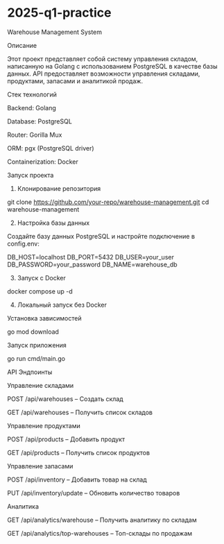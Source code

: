 # 2025-q1-practice


Warehouse Management System

Описание

Этот проект представляет собой систему управления складом, написанную на Golang с использованием PostgreSQL в качестве базы данных. API предоставляет возможности управления складами, продуктами, запасами и аналитикой продаж.

Стек технологий

Backend: Golang

Database: PostgreSQL

Router: Gorilla Mux

ORM: pgx (PostgreSQL driver)

Containerization: Docker

Запуск проекта

1. Клонирование репозитория

git clone https://github.com/your-repo/warehouse-management.git
cd warehouse-management

2. Настройка базы данных

Создайте базу данных PostgreSQL и настройте подключение в config.env:

DB_HOST=localhost
DB_PORT=5432
DB_USER=your_user
DB_PASSWORD=your_password
DB_NAME=warehouse_db

3. Запуск с Docker

docker compose up -d

4. Локальный запуск без Docker

Установка зависимостей

go mod download

Запуск приложения

go run cmd/main.go

API Эндпоинты

Управление складами

POST /api/warehouses – Создать склад

GET /api/warehouses – Получить список складов

Управление продуктами

POST /api/products – Добавить продукт

GET /api/products – Получить список продуктов

Управление запасами

POST /api/inventory – Добавить товар на склад

PUT /api/inventory/update – Обновить количество товаров

Аналитика

GET /api/analytics/warehouse – Получить аналитику по складам

GET /api/analytics/top-warehouses – Топ-склады по продажам
